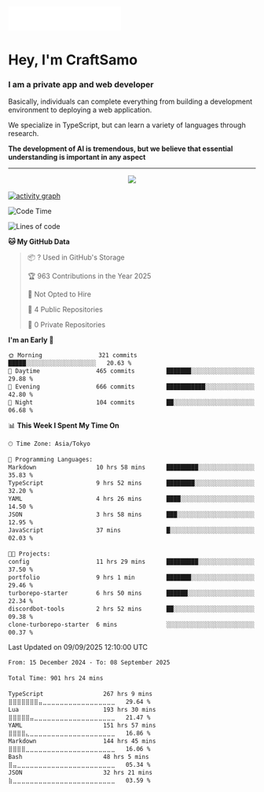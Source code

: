 <img src="images/header.svg"></img>

# Hey, I'm CraftSamo

### I am a private app and web developer

Basically, individuals can complete everything from building a development
environment to deploying a web application.

We specialize in TypeScript, but can learn a variety of languages through
research.

**The development of AI is tremendous, but we believe that essential
understanding is important in any aspect**

---

<p align="center">
  <img alig src="https://github-profile-trophy.vercel.app/?username=craftsamo&theme=onedark&column=-1" />
</p>

[![activity graph](https://github-readme-activity-graph.vercel.app/graph?username=craftsamo&theme=github-dark-dimmed&custom_title=Guilyx%20Activity%20Graph&hide_border=true)](https://github.com/ashutosh00710/github-readme-activity-graph)

<!--START_SECTION:waka-->
![Code Time](http://img.shields.io/badge/Code%20Time-900%20hrs%2031%20mins-blue)

![Lines of code](https://img.shields.io/badge/From%20Hello%20World%20I%27ve%20Written-541.0%20thousand%20lines%20of%20code-blue)

**🐱 My GitHub Data** 

> 📦 ? Used in GitHub's Storage 
 > 
> 🏆 963 Contributions in the Year 2025
 > 
> 🚫 Not Opted to Hire
 > 
> 📜 4 Public Repositories 
 > 
> 🔑 0 Private Repositories 
 > 
**I'm an Early 🐤** 

```text
🌞 Morning                321 commits         █████░░░░░░░░░░░░░░░░░░░░   20.63 % 
🌆 Daytime                465 commits         ███████░░░░░░░░░░░░░░░░░░   29.88 % 
🌃 Evening                666 commits         ███████████░░░░░░░░░░░░░░   42.80 % 
🌙 Night                  104 commits         ██░░░░░░░░░░░░░░░░░░░░░░░   06.68 % 
```


📊 **This Week I Spent My Time On** 

```text
🕑︎ Time Zone: Asia/Tokyo

💬 Programming Languages: 
Markdown                 10 hrs 58 mins      █████████░░░░░░░░░░░░░░░░   35.83 % 
TypeScript               9 hrs 52 mins       ████████░░░░░░░░░░░░░░░░░   32.20 % 
YAML                     4 hrs 26 mins       ████░░░░░░░░░░░░░░░░░░░░░   14.50 % 
JSON                     3 hrs 58 mins       ███░░░░░░░░░░░░░░░░░░░░░░   12.95 % 
JavaScript               37 mins             █░░░░░░░░░░░░░░░░░░░░░░░░   02.03 % 

🐱‍💻 Projects: 
config                   11 hrs 29 mins      █████████░░░░░░░░░░░░░░░░   37.50 % 
portfolio                9 hrs 1 min         ███████░░░░░░░░░░░░░░░░░░   29.46 % 
turborepo-starter        6 hrs 50 mins       ██████░░░░░░░░░░░░░░░░░░░   22.34 % 
discordbot-tools         2 hrs 52 mins       ██░░░░░░░░░░░░░░░░░░░░░░░   09.38 % 
clone-turborepo-starter  6 mins              ░░░░░░░░░░░░░░░░░░░░░░░░░   00.37 % 
```


 Last Updated on 09/09/2025 12:10:00 UTC
<!--END_SECTION:waka-->

<!--START_SECTION:waka-simple-->

```text
From: 15 December 2024 - To: 08 September 2025

Total Time: 901 hrs 24 mins

TypeScript                 267 hrs 9 mins  ⣿⣿⣿⣿⣿⣿⣿⣤⣀⣀⣀⣀⣀⣀⣀⣀⣀⣀⣀⣀⣀⣀⣀⣀⣀   29.64 %
Lua                        193 hrs 30 mins ⣿⣿⣿⣿⣿⣤⣀⣀⣀⣀⣀⣀⣀⣀⣀⣀⣀⣀⣀⣀⣀⣀⣀⣀⣀   21.47 %
YAML                       151 hrs 57 mins ⣿⣿⣿⣿⣄⣀⣀⣀⣀⣀⣀⣀⣀⣀⣀⣀⣀⣀⣀⣀⣀⣀⣀⣀⣀   16.86 %
Markdown                   144 hrs 45 mins ⣿⣿⣿⣿⣀⣀⣀⣀⣀⣀⣀⣀⣀⣀⣀⣀⣀⣀⣀⣀⣀⣀⣀⣀⣀   16.06 %
Bash                       48 hrs 5 mins   ⣿⣤⣀⣀⣀⣀⣀⣀⣀⣀⣀⣀⣀⣀⣀⣀⣀⣀⣀⣀⣀⣀⣀⣀⣀   05.34 %
JSON                       32 hrs 21 mins  ⣷⣀⣀⣀⣀⣀⣀⣀⣀⣀⣀⣀⣀⣀⣀⣀⣀⣀⣀⣀⣀⣀⣀⣀⣀   03.59 %
```

<!--END_SECTION:waka-simple-->
